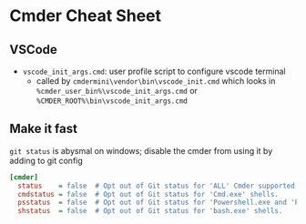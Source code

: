 # Cmder Cheat Sheet

## VSCode

* `vscode_init_args.cmd`: user profile script to configure vscode terminal
  * called by `cmdermini\vendor\bin\vscode_init.cmd` which looks in `%cmder_user_bin%\vscode_init_args.cmd` or `%CMDER_ROOT%\bin\vscode_init_args.cmd`

## Make it fast

`git status` is abysmal on windows; disable the cmder from using it by adding to git config

````ini
[cmder]
  status    = false  # Opt out of Git status for 'ALL' Cmder supported shells.
  cmdstatus = false  # Opt out of Git status for 'Cmd.exe' shells.
  psstatus  = false  # Opt out of Git status for 'Powershell.exe and 'Pwsh.exe' shells.
  shstatus  = false  # Opt out of Git status for 'bash.exe' shells.
````
